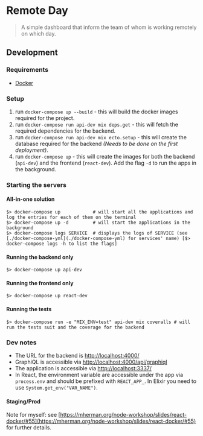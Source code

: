 # Remote Day
> A simple dashboard that inform the team of whom is working remotely on which day.

## Development
### Requirements
* [Docker](https://www.docker.com/get-started)

### Setup
1. run `docker-compose up --build` - this will build the docker images required for the project.
2. run `docker-compose run api-dev mix deps.get` - this will fetch the required dependencies for the backend.
3. run `docker-compose run api-dev mix ecto.setup` - this will create the database required for the backend _(Needs to be done on the first deployment)_.
4. run `docker-compose up` - this will create the images for both the backend (`api-dev`) and the frontend (`react-dev`).
Add the flag `-d` to run the apps in the background.

### Starting the servers
#### All-in-one solution
```shell
$> docker-compose up            # will start all the applications and log the entries for each of them on the terminal
$> docker-compose up -d         # will start the applications in the background
$> docker-compose logs SERVICE  # displays the logs of SERVICE (see [./docker-compose-yml](./docker-compose-yml) for services' name) [$> docker-compose logs -h to list the flags]
```

#### Running the backend only
```shell
$> docker-compose up api-dev
```

#### Running the frontend only
```shell
$> docker-compose up react-dev
```

#### Running the tests
```shell
$> docker-compose run -e "MIX_ENV=test" api-dev mix coveralls # will run the tests suit and the coverage for the backend
```

### Dev notes
* The URL for the backend is [http://localhost:4000/](http://localhost:4000/)
* GraphiQL is accessible via [http://localhost:4000/api/graphiql](http://localhost:4000/api/graphiql)
* The application is accessible via [http://localhost:3337/](http://localhost:3337/)
* In React, the environment variable are accessible under the app via `process.env` and should be prefixed with `REACT_APP_`.
In Elixir you need to use `System.get_env("VAR_NAME")`.

#### Staging/Prod
Note for myself: see [https://mherman.org/node-workshop/slides/react-docker/#55](https://mherman.org/node-workshop/slides/react-docker/#55) for further details.

